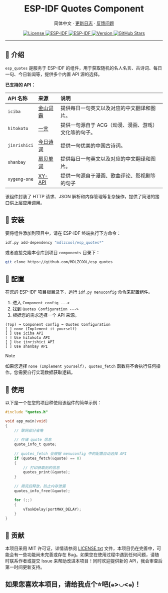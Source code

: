 <!-- markdownlint-disable MD033 MD036 MD041 -->

<h1 align="center">ESP-IDF Quotes Component</h1>

<p align="center">
简体中文
· <a href="https://github.com/MDLZCOOL/esp_quotes/releases">更新日志</a>
· <a href="https://github.com/MDLZCOOL/esp_quotes/issues">反馈问题</a>
</p>

<p align="center">
  <a href="./LICENSE.txt">
    <img alt="License" src="https://img.shields.io/badge/License-MIT-blue.svg" />
  </a>
  <a href="https://docs.espressif.com/projects/esp-idf/">
    <img alt="ESP-IDF" src="https://img.shields.io/badge/ESP--IDF-v5.3+-orange.svg" />
  </a>
  <a href="https://www.espressif.com/">
    <img alt="ESP-IDF" src="https://img.shields.io/badge/Platform-ESP--IDF-green.svg" />
  </a>
  <a href="">
    <img alt="Version" src="https://img.shields.io/badge/Version-v0.0.1-brightgreen.svg" />
  </a>
  <a href="https://github.com/MDLZCOOL/esp_quotes/stargazers">
    <img alt="GitHub Stars" src="https://img.shields.io/github/stars/MDLZCOOL/esp_quotes.svg?style=social&label=Stars" />
  </a>
</p>

---

## 📖 介绍

`esp_quotes` 是服务于 ESP-IDF 的组件，用于获取随机的名人名言、古诗词、每日一句、今日新闻等，提供多个内置 API 源的选择。

**已支持的 API：**

| API 名称 | 来源 | 说明 |
| :--- | :--- | :--- |
| `iciba` | [金山词霸](https://www.iciba.com/) | 提供每日一句英文以及对应的中文翻译和图片。 |
| `hitokoto` | [一言](https://hitokoto.cn/) | 提供一句源自于 ACG（动漫、漫画、游戏）文化等的句子。 |
| `jinrishici` | [今日诗词](https://www.jinrishici.com/) | 提供一句优美的中国古诗词。 |
| `shanbay` | [扇贝单词](https://web.shanbay.com/web/main) | 提供每日一句英文以及对应的中文翻译和图片。 |
| `xygeng-one` | [XY-API](https://docs.xygeng.cn/) | 提供一句源自于漫画、歌曲评论、影视剧等的句子 |

该组件封装了 HTTP 请求、JSON 解析和内存管理等复杂操作，提供了简洁的接口供上层应用调用。

## 🔔 安装

要将组件添加到项目中，请在 ESP-IDF 终端执行下方命令：

```bash
idf.py add-dependency "mdlzcool/esp_quotes*"
```

或者直接克隆本仓库到项目 `components` 目录下：

```bash
git clone https://github.com/MDLZCOOL/esp_quotes
```

## 📣 配置

在您的 ESP-IDF 项目根目录下，运行 `idf.py menuconfig` 命令来配置组件。

1. 进入 `Component config --->`
2. 找到 `Quotes Configuration --->`
3. 根据您的需求选择一个 API 来源。

```
(Top) → Component config → Quotes Configuration
[ ] none (Implement it yourself)
[ ] Use iciba API
[ ] Use hitokoto API
[ ] Use jinrishici API
[ ] Use shanbay API
```

> [!NOTE]  
> 如果您选择 `none (Implement yourself)`，`quotes_fetch` 函数将不会执行任何操作。您需要自行实现数据获取逻辑。

## 🎉 使用

以下是一个在您的项目种使用该组件的简单示例：

```c
#include "quotes.h"

void app_main(void)
{
    // 联网部分省略
    
    // 存储 quote 信息
    quote_info_t quote;
    
    // quotes_fetch 会根据 menuconfig 中的配置自动选择 API
    if (quotes_fetch(&quote) == 0)
    {
        // 打印获取到的信息
        quotes_print(&quote);
    }
    
    // 用完后释放，防止内存泄漏
    quotes_info_free(&quote);

    for (;;)
    {
        vTaskDelay(portMAX_DELAY);
    }
}
```

## 🤝 贡献

本项目采用 MIT 许可证，详情请参阅 [LICENSE.txt](./LICENSE.txt) 文件，本项目仍在完善中，可能会有一些功能尚未完善或存在 Bug。如果您在使用过程中遇到任何问题，请随时联系作者或提交 Issue 来帮助改进本项目！同时欢迎提供新的 API，我会审查后第一时间更新支持。

## 如果您喜欢本项目，请给我点个⭐吧(๑>◡<๑)！